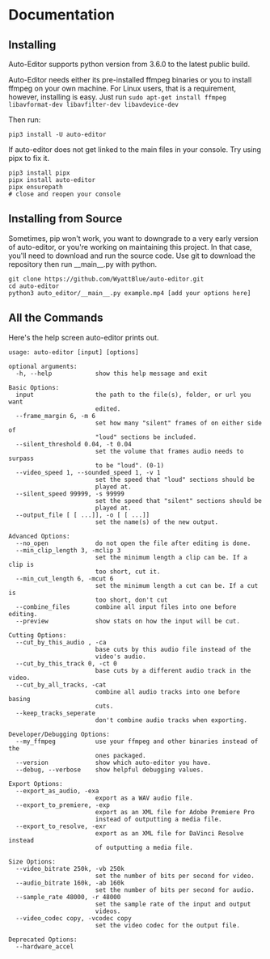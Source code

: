 # Documentation

## Installing
Auto-Editor supports python version from 3.6.0 to the latest public build.

Auto-Editor needs either its pre-installed ffmpeg binaries or you to install ffmpeg on your own machine.
For Linux users, that is a requirement, however, installing is easy. Just run `sudo apt-get install ffmpeg libavformat-dev libavfilter-dev libavdevice-dev`

Then run:

```terminal
pip3 install -U auto-editor
```

If auto-editor does not get linked to the main files in your console. Try using pipx to fix it.

```terminal
pip3 install pipx
pipx install auto-editor
pipx ensurepath
# close and reopen your console
```

## Installing from Source
Sometimes, pip won't work, you want to downgrade to a very early version of auto-editor, or you're working on maintaining this project. In that case, you'll need to download and run the source code. Use git to download the repository then run \_\_main\_\_.py with python.


```terminal
git clone https://github.com/WyattBlue/auto-editor.git
cd auto-editor
python3 auto_editor/__main__.py example.mp4 [add your options here]
```


## All the Commands

Here's the help screen auto-editor prints out.

```terminal
usage: auto-editor [input] [options]

optional arguments:
  -h, --help            show this help message and exit

Basic Options:
  input                 the path to the file(s), folder, or url you want
                        edited.
  --frame_margin 6, -m 6
                        set how many "silent" frames of on either side of
                        "loud" sections be included.
  --silent_threshold 0.04, -t 0.04
                        set the volume that frames audio needs to surpass
                        to be "loud". (0-1)
  --video_speed 1, --sounded_speed 1, -v 1
                        set the speed that "loud" sections should be
                        played at.
  --silent_speed 99999, -s 99999
                        set the speed that "silent" sections should be
                        played at.
  --output_file [ [ ...]], -o [ [ ...]]
                        set the name(s) of the new output.

Advanced Options:
  --no_open             do not open the file after editing is done.
  --min_clip_length 3, -mclip 3
                        set the minimum length a clip can be. If a clip is
                        too short, cut it.
  --min_cut_length 6, -mcut 6
                        set the minimum length a cut can be. If a cut is
                        too short, don't cut
  --combine_files       combine all input files into one before editing.
  --preview             show stats on how the input will be cut.

Cutting Options:
  --cut_by_this_audio , -ca
                        base cuts by this audio file instead of the
                        video's audio.
  --cut_by_this_track 0, -ct 0
                        base cuts by a different audio track in the video.
  --cut_by_all_tracks, -cat
                        combine all audio tracks into one before basing
                        cuts.
  --keep_tracks_seperate
                        don't combine audio tracks when exporting.

Developer/Debugging Options:
  --my_ffmpeg           use your ffmpeg and other binaries instead of the
                        ones packaged.
  --version             show which auto-editor you have.
  --debug, --verbose    show helpful debugging values.

Export Options:
  --export_as_audio, -exa
                        export as a WAV audio file.
  --export_to_premiere, -exp
                        export as an XML file for Adobe Premiere Pro
                        instead of outputting a media file.
  --export_to_resolve, -exr
                        export as an XML file for DaVinci Resolve instead
                        of outputting a media file.

Size Options:
  --video_bitrate 250k, -vb 250k
                        set the number of bits per second for video.
  --audio_bitrate 160k, -ab 160k
                        set the number of bits per second for audio.
  --sample_rate 48000, -r 48000
                        set the sample rate of the input and output
                        videos.
  --video_codec copy, -vcodec copy
                        set the video codec for the output file.

Deprecated Options:
  --hardware_accel
```